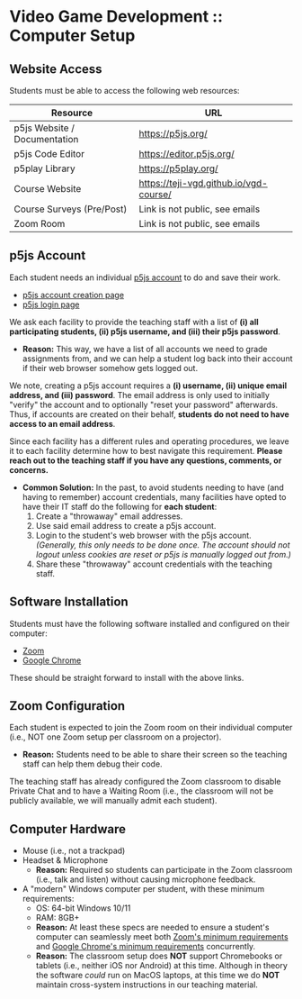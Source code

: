 # Video Game Development :: Computer Setup

## Website Access

Students must be able to access the following web resources:

| Resource | URL |
| - | - |
| p5js Website / Documentation | https://p5js.org/ |
| p5js Code Editor | https://editor.p5js.org/ |
| p5play Library | https://p5play.org/ |
| Course Website  | https://teji-vgd.github.io/vgd-course/ |
| Course Surveys (Pre/Post) | Link is not public, see emails |
| Zoom Room | Link is not public, see emails |

## p5js Account

Each student needs an individual [p5js account](https://p5js.org/) to do and save their work.
- [p5js account creation page](https://editor.p5js.org/signup)
- [p5js login page](https://editor.p5js.org/login)

We ask each facility to provide the teaching staff with a list of **(i) all participating students, (ii) p5js username, and (iii) their p5js password**.
- **Reason:** This way, we have a list of all accounts we need to grade assignments from, and we can help a student log back into their account if their web browser somehow gets logged out.

We note, creating a p5js account requires a **(i) username, (ii) unique email address, and (iii) password**. The email address is only used to initially "verify" the account and to optionally "reset your password" afterwards. Thus, if accounts are created on their behalf, **students do not need to have access to an email address**.

Since each facility has a different rules and operating procedures, we leave it to each facility determine how to best navigate this requirement. **Please reach out to the teaching staff if you have any questions, comments, or concerns.**
- **Common Solution:** In the past, to avoid students needing to have (and having to remember) account credentials, many facilities have opted to have their IT staff do the following for **each student**:
    1. Create a "throwaway" email addresses.
    2. Use said email address to create a p5js account.
    3. Login to the student's web browser with the p5js account. *(Generally, this only needs to be done once. The account should not logout unless cookies are reset or p5js is manually logged out from.)*
    4. Share these "throwaway" account credentials with the teaching staff.

## Software Installation

Students must have the following software installed and configured on their computer:
- [Zoom](https://zoom.us/download)
- [Google Chrome](https://www.google.com/chrome/)

These should be straight forward to install with the above links.

## Zoom Configuration

Each student is expected to join the Zoom room on their individual computer (i.e., NOT one Zoom setup per classroom on a projector).
  - **Reason:** Students need to be able to share their screen so the teaching staff can help them debug their code.

The teaching staff has already configured the Zoom classroom to disable Private Chat and to have a Waiting Room (i.e., the classroom will not be publicly available, we will manually admit each student).

## Computer Hardware

- Mouse (i.e., not a trackpad)
- Headset & Microphone
    - **Reason:** Required so students can participate in the Zoom classroom (i.e., talk and listen) without causing microphone feedback.
- A "modern" Windows computer per student, with these minimum requirements:
    - OS: 64-bit Windows 10/11
    - RAM: 8GB+
    - **Reason:** At least these specs are needed to ensure a student's computer can seamlessly meet both [Zoom's minimum requirements](https://support.zoom.com/hc/en/article?id=zm_kb&sysparm_article=KB0060748#h_67509835-43ac-484f-9022-dca6a908b76a) and [Google Chrome's minimum requirements](https://support.google.com/chrome/a/answer/7100626?hl=en) concurrently.
    - **Reason:** The classroom setup does **NOT** support Chromebooks or tablets (i.e., neither iOS nor Android) at this time. Although in theory the software *could* run on MacOS laptops, at this time we do **NOT** maintain cross-system instructions in our teaching material.

